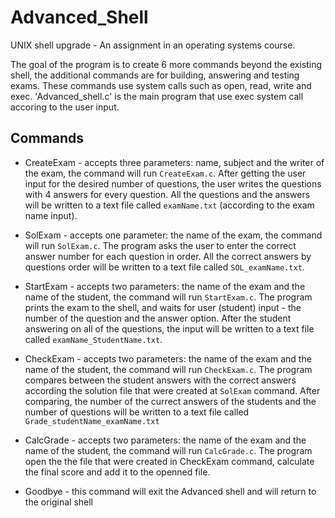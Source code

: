 # Advanced_Shell

UNIX shell upgrade - An assignment in an operating systems course.

The goal of the program is to create 6 more commands beyond the existing shell,
the additional commands are for building, answering and testing exams.
These commands use system calls such as open, read, write and exec.
'Advanced_shell.c' is the main program that use exec system call accoring to the user input.

## Commands
* CreateExam - accepts three parameters: name, subject and the writer of the exam, the command will run `CreateExam.c`.
After getting the user input for the desired number of questions, the user writes the questions with 4 answers for every question.
All the questions and the answers will be written to a text file called `examName.txt` (according to the exam name input).

* SolExam - accepts one parameter: the name of the exam, the command will run `SolExam.c`.
The program asks the user to enter the correct answer number for each question in order.
All the correct answers by questions order will be written to a text file called `SOL_examName.txt`.

* StartExam - accepts two parameters: the name of the exam and the name of the student, the command will run `StartExam.c`.
The program prints the exam to the shell, and waits for user (student) input - the number of the question and the answer option.
After the student answering on all of the questions, the input will be written to a text file called `examName_StudentName.txt`.

* CheckExam - accepts two parameters: the name of the exam and the name of the student, the command will run `CheckExam.c`.
The program compares between the student answers with the correct answers according the solution file that were created at `SolExam` command.
After comparing, the number of the currect answers of the students and the number of questions will be written to a text file called `Grade_studentName_examName.txt`

* CalcGrade - accepts two parameters: the name of the exam and the name of the student, the command will run `CalcGrade.c`.
The program open the the file that were created in CheckExam command, calculate the final score and add it to the openned file.

* Goodbye - this command will exit the Advanced shell and will return to the original shell
